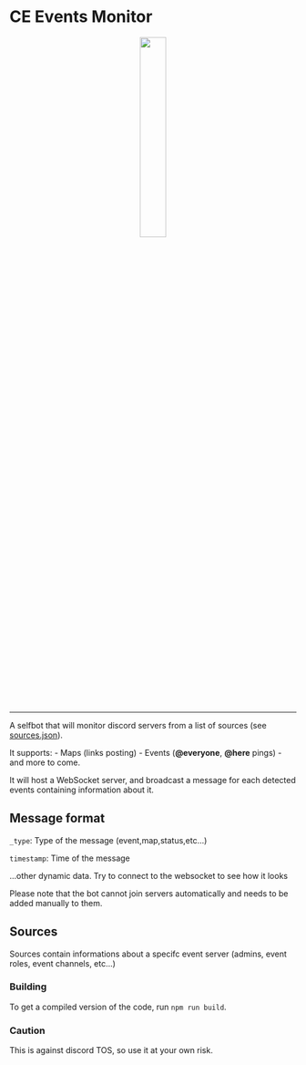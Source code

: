 # CE Events Monitor
<div align="center">
    <img src="https://github.com/Communaute-Events/ce-event-monitor/assets/74014262/042bc495-6107-4605-8da5-da79440cf1d6" style="width:30%;">
</div>

---

A selfbot that will monitor discord servers from a list of sources (see [sources.json](https://github.com/Communaute-Events/ce-event-monitor/blob/main/data/sources.json)).

It supports:
    - Maps (links posting)
    - Events (**@everyone**, **@here** pings)
    - and more to come.

It will host a WebSocket server, and broadcast a message for each detected events containing information about it.

## Message format
`_type`: Type of the message (event,map,status,etc...)

`timestamp`: Time of the message

...other dynamic data. Try to connect to the websocket to see how it looks

Please note that the bot cannot join servers automatically and needs to be added manually to them.

## Sources

Sources contain informations about a specifc event server (admins, event roles, event channels, etc...)

### Building

To get a compiled version of the code, run `npm run build`.

### Caution
This is against discord TOS, so use it at your own risk.